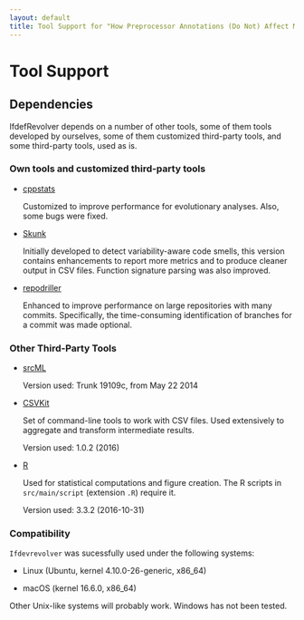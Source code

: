 ```yaml
---
layout: default
title: Tool Support for "How Preprocessor Annotations (Do Not) Affect Maintainability"
---
```


# Tool Support

## Dependencies

IfdefRevolver depends on a number of other tools, some of them tools
developed by ourselves, some of them customized third-party tools, and
some third-party tools, used as is.

### Own tools and customized third-party tools

* [cppstats](https://github.com/wfenske/cppstats)

  Customized to improve performance for evolutionary analyses.  Also,
  some bugs were fixed.

* [Skunk](https://github.com/wfenske/Skunk)

  Initially developed to detect variability-aware code smells, this
  version contains enhancements to report more metrics and to produce
  cleaner output in CSV files.  Function signature parsing was also
  improved.

* [repodriller](https://github.com/wfenske/repodriller)

  Enhanced to improve performance on large repositories with many
  commits.  Specifically, the time-consuming identification of
  branches for a commit was made optional.

### Other Third-Party Tools

* [srcML](http://www.srcml.org/)

  Version used: Trunk 19109c, from May 22 2014

* [CSVKit](https://github.com/wireservice/csvkit)

  Set of command-line tools to work with CSV files.  Used extensively
  to aggregate and transform intermediate results.

  Version used: 1.0.2 (2016)

* [R](https://www.r-project.org/)

  Used for statistical computations and figure creation.  The R
  scripts in `src/main/script` (extension `.R`) require it.

  Version used: 3.3.2 (2016-10-31)

### Compatibility

`Ifdevrevolver` was sucessfully used under the following systems:

* Linux (Ubuntu, kernel 4.10.0-26-generic, x86\_64)

* macOS (kernel 16.6.0, x86_64)

Other Unix-like systems will probably work. Windows has not been tested.
